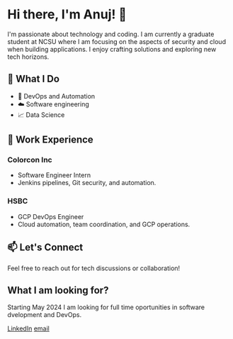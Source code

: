 # Hi there, I'm Anuj! 👋

I'm passionate about technology and coding. I am currently a graduate student at NCSU where I am focusing on the aspects of security and cloud when building applications. I enjoy crafting solutions and exploring new tech horizons.

## 🌟 What I Do

- 🚀 DevOps and Automation
- ☁️ Software engineering
- 📈 Data Science

## 💼 Work Experience

### Colorcon Inc
- Software Engineer Intern
- Jenkins pipelines, Git security, and automation.

### HSBC
- GCP DevOps Engineer
- Cloud automation, team coordination, and GCP operations.

## 📫 Let's Connect

Feel free to reach out for tech discussions or collaboration!

## What I am looking for?

Starting May 2024 I am looking for full time oportunities in software dvelopment and DevOps.

[LinkedIn](https://www.linkedin.com/in/anuj-chetwani/)
[email](achetwa@ncsu.edu)
